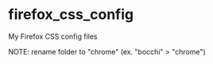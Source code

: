 # firefox_css_config
My Firefox CSS config files

NOTE: rename folder to "chrome" (ex. "bocchi" > "chrome")
